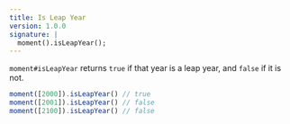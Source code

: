 ```yaml
---
title: Is Leap Year
version: 1.0.0
signature: |
  moment().isLeapYear();
---
```



`moment#isLeapYear` returns `true` if that year is a leap year, and `false` if it is not.

```javascript
moment([2000]).isLeapYear() // true
moment([2001]).isLeapYear() // false
moment([2100]).isLeapYear() // false
```
